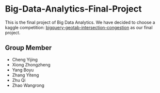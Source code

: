 # Big-Data-Analytics-Final-Project

This is the final project of Big Data Analytics. We have decided to choose a kaggle competition: [bigquery-geotab-intersection-congestion](https://www.kaggle.com/c/bigquery-geotab-intersection-congestion)  as our final project.

## Group Member

* Cheng Yijing
* Xiong Zhongzheng
* Yang Boyu
* Zhang Yiteng
* Zhu Qi
* Zhao Wangrong
